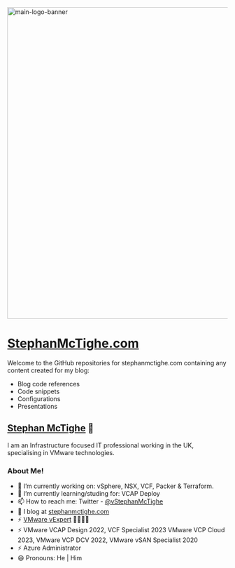 <img width="711" alt="main-logo-banner" src="https://user-images.githubusercontent.com/65562694/202756466-c86fd29f-fc11-4467-8747-97cc257f2666.png">


# [StephanMcTighe.com](https://stephanmctighe.com)

Welcome to the GitHub repositories for stephanmctighe.com containing any content created for my blog:

* Blog code references
* Code snippets
* Configurations
* Presentations

## [Stephan McTighe](https://github.com/smctighevcp) 👋
I am an Infrastructure focused IT professional working in the UK, specialising in VMware technologies.  

### About Me!
- 🔭 I’m currently working on: vSphere, NSX, VCF, Packer & Terraform.
- 🌱 I’m currently learning/studing for: VCAP Deploy
- 📫 How to reach me: Twitter - [@vStephanMcTighe](https://twitter.com/vStephanMcTighe)
- 💬 I blog at [stephanmctighe.com](stephanmctighe.com)
- ⚡ [VMware vExpert](https://vexpert.vmware.com/directory/6613) 🌟🌟🌟🌟
- ⚡ VMware VCAP Design 2022, VCF Specialist 2023 VMware VCP Cloud 2023, VMware VCP DCV 2022, VMware vSAN Specialist 2020
- ⚡ Azure Administrator
- 😄 Pronouns: He | Him

<!--
**smctighevcp/smctighevcp** is a ✨ _special_ ✨ repository because its `README.md` (this file) appears on your GitHub profile.

Here are some ideas to get you started:

- 🔭 I’m currently working on ...
- 🌱 I’m currently learning ...
- 👯 I’m looking to collaborate on ...
- 🤔 I’m looking for help with ...
- 💬 Ask me about ...
- 📫 How to reach me: ...
- 😄 Pronouns: ...
- ⚡ Fun fact: ...
-->

